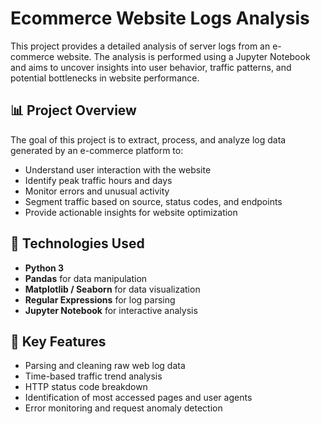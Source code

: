 # Ecommerce Website Logs Analysis

This project provides a detailed analysis of server logs from an e-commerce website. The analysis is performed using a Jupyter Notebook and aims to uncover insights into user behavior, traffic patterns, and potential bottlenecks in website performance.

## 📊 Project Overview

The goal of this project is to extract, process, and analyze log data generated by an e-commerce platform to:

- Understand user interaction with the website
- Identify peak traffic hours and days
- Monitor errors and unusual activity
- Segment traffic based on source, status codes, and endpoints
- Provide actionable insights for website optimization

## 🔧 Technologies Used

- **Python 3**
- **Pandas** for data manipulation
- **Matplotlib / Seaborn** for data visualization
- **Regular Expressions** for log parsing
- **Jupyter Notebook** for interactive analysis

## 📌 Key Features

- Parsing and cleaning raw web log data
- Time-based traffic trend analysis
- HTTP status code breakdown
- Identification of most accessed pages and user agents
- Error monitoring and request anomaly detection
